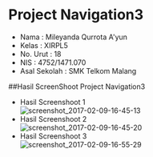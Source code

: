 # Project Navigation3

- Nama              : Mileyanda Qurrota A'yun
- Kelas             : XIRPL5
- No. Urut          : 18
- NIS               : 4752/1471.070
- Asal Sekolah      : SMK Telkom Malang

##Hasil ScreenShoot Project Navigation3
- Hasil Screenshoot 1<br>
![screenshot_2017-02-09-16-45-13](https://cloud.githubusercontent.com/assets/22046175/22778306/13ae5bc2-eee9-11e6-8f0d-1caab78bf3ed.jpg)<br>
- Hasil Screenshoot 2<br>
![screenshot_2017-02-09-16-45-20](https://cloud.githubusercontent.com/assets/22046175/22778305/13acf160-eee9-11e6-99c5-fb1d9d88f3af.jpg)<br>
- Hasil Screenshoot 3<br>
![screenshot_2017-02-09-16-55-29](https://cloud.githubusercontent.com/assets/22046175/22778307/13b0021a-eee9-11e6-8cdd-f990b671ad0c.jpg)<br>

